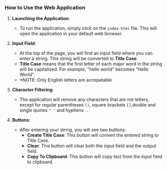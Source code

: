 ### How to Use the Web Application

1. **Launching the Application**:
   - To run the application, simply click on the `index.html` file. This will open the application in your default web browser.

2. **Input Field**:
   - At the top of the page, you will find an input field where you can enter a string. This string will be converted to **Title Case**.
   - **Title Case** means that the first letter of each major word in the string will be capitalized. For example, "hello world" becomes "Hello World".
   - *NOTE: Only English letters are accepatable


3. **Character Filtering**:
   - The application will remove any characters that are not letters, except for regular parentheses `()`, square brackets `[]`,double and single quotes `" '` and hyphens `-`.

4. **Buttons**:
   - After entering your string, you will see two buttons:
     - **Create Title Case**: This button will convert the entered string to Title Case.
     - **Clear**: This button will clear both the input field and the output field.
     - **Copy To Clipboard**: This button will copy text from the input field to clipboard.	
